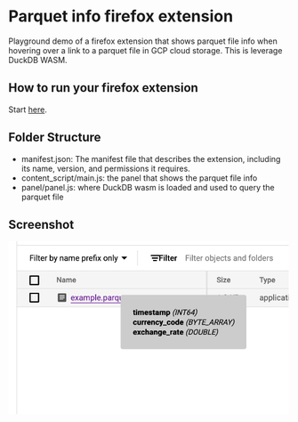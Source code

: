 # Parquet info firefox extension
Playground demo of a firefox extension that shows parquet file info when hovering over a link to a parquet file in GCP cloud storage.
This is leverage DuckDB WASM.

## How to run your firefox extension
Start [here](https://developer.mozilla.org/en-US/docs/Mozilla/Add-ons/WebExtensions/Your_first_WebExtension).

## Folder Structure
* manifest.json: The manifest file that describes the extension, including its name, version, and permissions it requires.
* content_script/main.js: the panel that shows the parquet file info
* panel/panel.js: where DuckDB wasm is loaded and used to query the parquet file

## Screenshot
![screenshot](./screenshots/demo.png)
